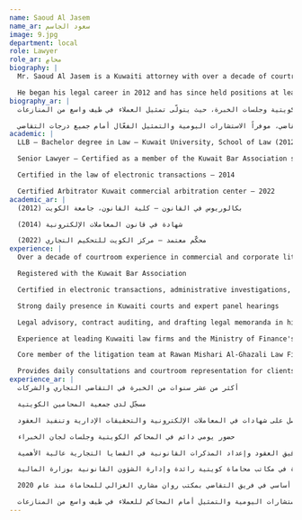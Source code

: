 ```yaml
---
name: Saoud Al Jasem
name_ar: سعود الجاسم
image: 9.jpg
department: local
role: Lawyer
role_ar: محامٍ
biography: |
  Mr. Saoud Al Jasem is a Kuwaiti attorney with over a decade of courtroom experience, specializing in commercial and corporate litigation. He is registered with the Kuwait Bar Association and certified in key legal areas including electronic transactions, administrative investigations, and contract execution. Mr. Al Jasem maintains a strong daily presence in the Kuwaiti courts and expert panel hearings, where he represents clients across a wide spectrum of disputes.

  He began his legal career in 2012 and has since held positions at leading Kuwaiti law firms and the Ministry of Finance's Legal Affairs Department. His work has included legal advisory, contract auditing, and drafting legal memoranda in high-stakes commercial matters. He joined Rawan Mishari Al-Ghazali Law Firm in 2020, where he is a core member of the litigation team, providing daily consultations and courtroom representation.
biography_ar: |
  يتمتّع الأستاذ سعود الجاسم بخبرة تتجاوز عشرة أعوام في ساحات القضاء الكويتي، مع تركيز متخصّص على الدعاوى التجارية وقضايا الشركات. مسجَّل لدى جمعية المحامين الكويتية وحاصل على اعتمادات في مجالات رئيسة تشمل المعاملات الإلكترونية، التحقيقات الإدارية، وتنفيذ العقود. يحافظ على حضور يومي ثابت في المحاكم الكويتية وجلسات الخبرة، حيث يتولّى تمثيل العملاء في طيف واسع من المنازعات.

  بدأ مسيرته القانونية عام 2012، وتقلّد مناصب في مكاتب محاماة كويتية رائدة وإدارة الشؤون القانونية بوزارة المالية. شملت أعماله تقديم الاستشارات، تدقيق العقود، وإعداد المذكرات القانونية في قضايا تجارية عالية الأهمية. منذ انضمامه إلى مكتب روان مشاري الغزالي للمحاماة عام 2020، يُعدّ ركناً أساسياً في فريق التقاضي، موفراً الاستشارات اليومية والتمثيل الفعّال أمام جميع درجات التقاضي.
academic: |
  LLB – Bachelor degree in Law – Kuwait University, School of Law (2012).

  Senior Lawyer – Certified as a member of the Kuwait Bar Association since 2012

  Certified in the law of electronic transactions – 2014

  Certified Arbitrator Kuwait commercial arbitration center – 2022
academic_ar: |
  بكالوريوس في القانون – كلية القانون، جامعة الكويت (2012)

  شهادة في قانون المعاملات الإلكترونية (2014)

  محكّم معتمد – مركز الكويت للتحكيم التجاري (2022)
experience: |
  Over a decade of courtroom experience in commercial and corporate litigation

  Registered with the Kuwait Bar Association

  Certified in electronic transactions, administrative investigations, and contract execution

  Strong daily presence in Kuwaiti courts and expert panel hearings

  Legal advisory, contract auditing, and drafting legal memoranda in high-stakes commercial matters

  Experience at leading Kuwaiti law firms and the Ministry of Finance's Legal Affairs Department

  Core member of the litigation team at Rawan Mishari Al-Ghazali Law Firm since 2020

  Provides daily consultations and courtroom representation for clients across a wide spectrum of disputes
experience_ar: |
  أكثر من عشر سنوات من الخبرة في التقاضي التجاري والشركات

  مسجّل لدى جمعية المحامين الكويتية

  حاصل على شهادات في المعاملات الإلكترونية والتحقيقات الإدارية وتنفيذ العقود

  حضور يومي دائم في المحاكم الكويتية وجلسات لجان الخبراء

  تقديم الاستشارات القانونية وتدقيق العقود وإعداد المذكرات القانونية في القضايا التجارية عالية الأهمية

  خبرة في مكاتب محاماة كويتية رائدة وإدارة الشؤون القانونية بوزارة المالية

  عضو أساسي في فريق التقاضي بمكتب روان مشاري الغزالي للمحاماة منذ عام 2020

  تقديم الاستشارات اليومية والتمثيل أمام المحاكم للعملاء في طيف واسع من المنازعات
---
```

